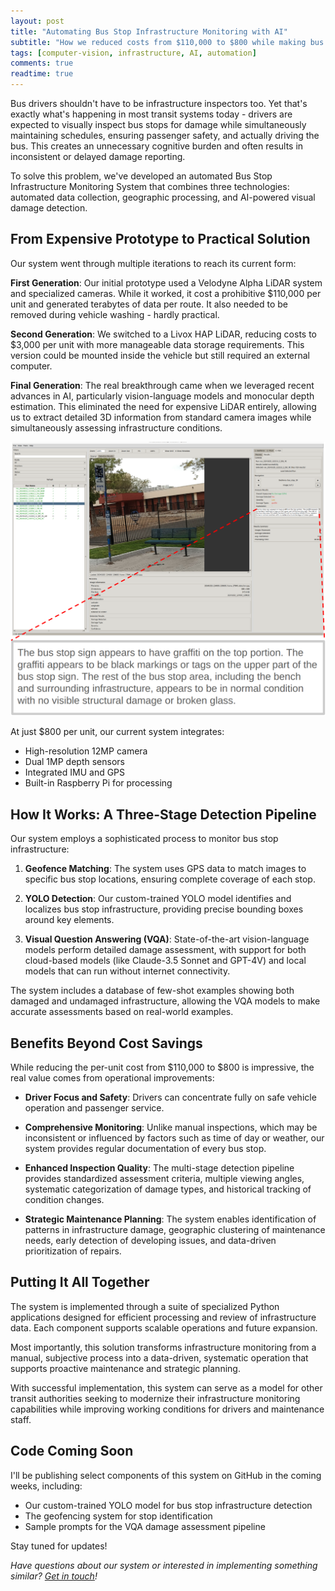 ```yaml
---
layout: post
title: "Automating Bus Stop Infrastructure Monitoring with AI"
subtitle: "How we reduced costs from $110,000 to $800 while making bus drivers' jobs easier"
tags: [computer-vision, infrastructure, AI, automation]
comments: true
readtime: true
---
```


Bus drivers shouldn't have to be infrastructure inspectors too. Yet that's exactly what's happening in most transit systems today - drivers are expected to visually inspect bus stops for damage while simultaneously maintaining schedules, ensuring passenger safety, and actually driving the bus. This creates an unnecessary cognitive burden and often results in inconsistent or delayed damage reporting.

To solve this problem, we've developed an automated Bus Stop Infrastructure Monitoring System that combines three technologies: automated data collection, geographic processing, and AI-powered visual damage detection.

## From Expensive Prototype to Practical Solution

Our system went through multiple iterations to reach its current form:

**First Generation**: Our initial prototype used a Velodyne Alpha LiDAR system and specialized cameras. While it worked, it cost a prohibitive $110,000 per unit and generated terabytes of data per route. It also needed to be removed during vehicle washing - hardly practical.

**Second Generation**: We switched to a Livox HAP LiDAR, reducing costs to $3,000 per unit with more manageable data storage requirements. This version could be mounted inside the vehicle but still required an external computer.

**Final Generation**: The real breakthrough came when we leveraged recent advances in AI, particularly vision-language models and monocular depth estimation. This eliminated the need for expensive LiDAR entirely, allowing us to extract detailed 3D information from standard camera images while simultaneously assessing infrastructure conditions.

![Final Generation System](/assets/img/damage_detect_dirty.png)

At just $800 per unit, our current system integrates:
- High-resolution 12MP camera
- Dual 1MP depth sensors
- Integrated IMU and GPS
- Built-in Raspberry Pi for processing

## How It Works: A Three-Stage Detection Pipeline

Our system employs a sophisticated process to monitor bus stop infrastructure:

1. **Geofence Matching**: The system uses GPS data to match images to specific bus stop locations, ensuring complete coverage of each stop.

2. **YOLO Detection**: Our custom-trained YOLO model identifies and localizes bus stop infrastructure, providing precise bounding boxes around key elements.

3. **Visual Question Answering (VQA)**: State-of-the-art vision-language models perform detailed damage assessment, with support for both cloud-based models (like Claude-3.5 Sonnet and GPT-4V) and local models that can run without internet connectivity.

The system includes a database of few-shot examples showing both damaged and undamaged infrastructure, allowing the VQA models to make accurate assessments based on real-world examples.

## Benefits Beyond Cost Savings

While reducing the per-unit cost from $110,000 to $800 is impressive, the real value comes from operational improvements:

- **Driver Focus and Safety**: Drivers can concentrate fully on safe vehicle operation and passenger service.

- **Comprehensive Monitoring**: Unlike manual inspections, which may be inconsistent or influenced by factors such as time of day or weather, our system provides regular documentation of every bus stop.

- **Enhanced Inspection Quality**: The multi-stage detection pipeline provides standardized assessment criteria, multiple viewing angles, systematic categorization of damage types, and historical tracking of condition changes.

- **Strategic Maintenance Planning**: The system enables identification of patterns in infrastructure damage, geographic clustering of maintenance needs, early detection of developing issues, and data-driven prioritization of repairs.

## Putting It All Together

The system is implemented through a suite of specialized Python applications designed for efficient processing and review of infrastructure data. Each component supports scalable operations and future expansion.

Most importantly, this solution transforms infrastructure monitoring from a manual, subjective process into a data-driven, systematic operation that supports proactive maintenance and strategic planning.

With successful implementation, this system can serve as a model for other transit authorities seeking to modernize their infrastructure monitoring capabilities while improving working conditions for drivers and maintenance staff.

## Code Coming Soon

I'll be publishing select components of this system on GitHub in the coming weeks, including:
- Our custom-trained YOLO model for bus stop infrastructure detection
- The geofencing system for stop identification
- Sample prompts for the VQA damage assessment pipeline

Stay tuned for updates!

_Have questions about our system or interested in implementing something similar? [Get in touch](/contact)!_